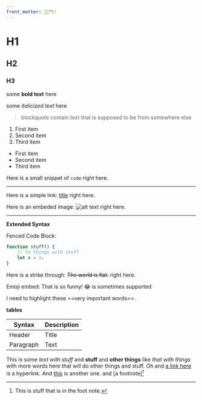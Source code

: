 ```yaml
---
front_matter: 🥾🐛气!
---
```


# H1
## H2
### H3

some **bold text** here

some *italicized text* here

> blockquote contain text that is supposed to be from somewhere else

1. First item
2. Second item
3. Third item

- First item
- Second item
- Third item

Here is a small snippet of `code` right here.

---

Here is a simple link: [title](https://www.example.com) right here.

Here is an embeded image: ![alt text](image.jpg) right here.

---
**Extended Syntax**

Fenced Code Block:

```javascript
function stuff() {
	// to things with stuff
	let x = 1;
}
```

Here is a strike through: ~~The world is flat.~~ right here.

Emoji embed: That is so funny! :joy: is sometimes supported

I need to highlight these ==very important words==. 

**tables**

| Syntax | Description |
| ----------- | ----------- |
| Header | Title |
| Paragraph | Text | 

This is some *text with stuff* and **stuff** and __other things__ like _that with things_ with more words here that will do other things and stuff.  Oh and [a link here](http://www.yadda.com?x=3&z=1) is a hyperlink.  And [this][3] is another one. and [a footnote][^1]


[3]: http://this.com
[^1]: This is stuff that is in the foot note.


